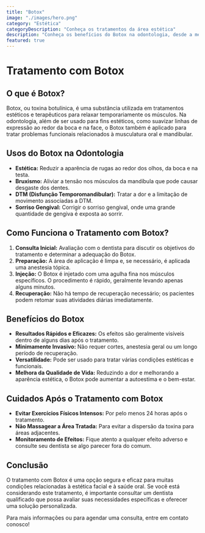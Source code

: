 ```yaml
---
title: "Botox"
image: "./images/hero.png"
category: "Estética"
categoryDescription: "Conheça os tratamentos da área estética"
description: "Conheça os benefícios do Botox na odontologia, desde a melhoria estética ao redor da boca até o tratamento de condições funcionais como bruxismo e DTM, promovendo um sorriso mais saudável e jovem."
featured: true
---
```

# Tratamento com Botox

## O que é Botox?

Botox, ou toxina botulínica, é uma substância utilizada em tratamentos estéticos e terapêuticos para relaxar temporariamente os músculos. Na odontologia, além de ser usado para fins estéticos, como suavizar linhas de expressão ao redor da boca e na face, o Botox também é aplicado para tratar problemas funcionais relacionados à musculatura oral e mandibular.

## Usos do Botox na Odontologia

- **Estética:** Reduzir a aparência de rugas ao redor dos olhos, da boca e na testa.
- **Bruxismo:** Aliviar a tensão nos músculos da mandíbula que pode causar desgaste dos dentes.
- **DTM (Disfunção Temporomandibular):** Tratar a dor e a limitação de movimento associadas a DTM.
- **Sorriso Gengival:** Corrigir o sorriso gengival, onde uma grande quantidade de gengiva é exposta ao sorrir.

## Como Funciona o Tratamento com Botox?

1. **Consulta Inicial:** Avaliação com o dentista para discutir os objetivos do tratamento e determinar a adequação do Botox.
2. **Preparação:** A área de aplicação é limpa e, se necessário, é aplicada uma anestesia tópica.
3. **Injeção:** O Botox é injetado com uma agulha fina nos músculos específicos. O procedimento é rápido, geralmente levando apenas alguns minutos.
4. **Recuperação:** Não há tempo de recuperação necessário; os pacientes podem retomar suas atividades diárias imediatamente.

## Benefícios do Botox

- **Resultados Rápidos e Eficazes:** Os efeitos são geralmente visíveis dentro de alguns dias após o tratamento.
- **Minimamente Invasivo:** Não requer cortes, anestesia geral ou um longo período de recuperação.
- **Versatilidade:** Pode ser usado para tratar várias condições estéticas e funcionais.
- **Melhora da Qualidade de Vida:** Reduzindo a dor e melhorando a aparência estética, o Botox pode aumentar a autoestima e o bem-estar.

## Cuidados Após o Tratamento com Botox

- **Evitar Exercícios Físicos Intensos:** Por pelo menos 24 horas após o tratamento.
- **Não Massagear a Área Tratada:** Para evitar a dispersão da toxina para áreas adjacentes.
- **Monitoramento de Efeitos:** Fique atento a qualquer efeito adverso e consulte seu dentista se algo parecer fora do comum.

## Conclusão

O tratamento com Botox é uma opção segura e eficaz para muitas condições relacionadas à estética facial e à saúde oral. Se você está considerando este tratamento, é importante consultar um dentista qualificado que possa avaliar suas necessidades específicas e oferecer uma solução personalizada.

Para mais informações ou para agendar uma consulta, entre em contato conosco!
